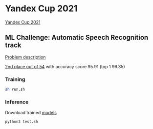 # Yandex Cup 2021

[Yandex Cup 2021](https://yandex.ru/cup/)

## ML Challenge: Automatic Speech Recognition track

[Problem description](https://contest.yandex.ru/yacup/contest/29252/problems/)

[2nd place out of 54](https://contest.yandex.ru/yacup/contest/29252/standings/) with accuracy score 95.91 (top 1 96.35)

### Training

```bash
sh run.sh
```

### Inference

Download trained [models](https://github.com/kbrodt/yandex-cup-2021-asr/releases/download/0.1/chkps.zip)

```bash
python3 test.sh
```
